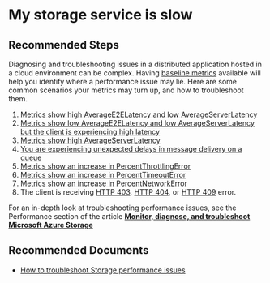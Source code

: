 <properties
    pageTitle="My storage service is slow"
    description="My storage service is slow"
    service="microsoft.classicstorage"
    resource="storageaccounts"
    authors="kasparks,passaree"
    authoralias="kasparks,passap"
    displayOrder="5"
    selfHelpType="resource"
    supportTopicIds=""
    resourceTags=""
    productPesIds="15629"
    cloudEnvironments="MoonCake"
/>

# My storage service is slow

## **Recommended Steps**

Diagnosing and troubleshooting issues in a distributed application hosted in a cloud environment can be complex. Having [baseline metrics](https://docs.azure.cn/zh-cn/monitoring-and-diagnostics/) available will help you identify where a performance issue may lie. Here are some common scenarios your metrics may turn up, and how to troubleshoot them. 

1. [Metrics show high AverageE2ELatency and low AverageServerLatency](https://docs.azure.cn/storage/common/storage-monitoring-diagnosing-troubleshooting#metrics-show-high-AverageE2ELatency-and-low-AverageServerLatency)
2. [Metrics show low AverageE2ELatency and low AverageServerLatency but the client is experiencing high latency](https://docs.azure.cn/storage/common/storage-monitoring-diagnosing-troubleshooting#metrics-show-low-AverageE2ELatency-and-low-AverageServerLatency)
3. [Metrics show high AverageServerLatency](https://docs.azure.cn/storage/common/storage-monitoring-diagnosing-troubleshooting#metrics-show-high-AverageServerLatency)
4. [You are experiencing unexpected delays in message delivery on a queue](https://docs.azure.cn/storage/common/storage-monitoring-diagnosing-troubleshooting#you-are-experiencing-unexpected-delays-in-message-delivery)
5. [Metrics show an increase in PercentThrottlingError](https://docs.azure.cn/storage/common/storage-monitoring-diagnosing-troubleshooting#metrics-show-an-increase-in-PercentThrottlingError)
6. [Metrics show an increase in PercentTimeoutError](https://docs.azure.cn/storage/common/storage-monitoring-diagnosing-troubleshooting#metrics-show-an-increase-in-PercentTimeoutError)
7. [Metrics show an increase in PercentNetworkError](https://docs.azure.cn/storage/common/storage-monitoring-diagnosing-troubleshooting#metrics-show-an-increase-in-PercentNetworkError)
8. The client is receiving [HTTP 403](https://docs.azure.cn/storage/common/storage-monitoring-diagnosing-troubleshooting#the-client-is-receiving-403-messages), [HTTP 404](https://docs.azure.cn/storage/common/storage-monitoring-diagnosing-troubleshooting#the-client-is-receiving-404-messages), or [HTTP 409](https://docs.azure.cn/storage/common/storage-monitoring-diagnosing-troubleshooting#the-client-is-receiving-409-messages) error.

For an in-depth look at troubleshooting performance issues, see the Performance section of the article [**Monitor, diagnose, and troubleshoot Microsoft Azure Storage**](https://docs.azure.cn/storage/common/storage-monitoring-diagnosing-troubleshooting)

## **Recommended Documents**

* [How to troubleshoot Storage performance issues](https://docs.azure.cn/storage/common/storage-monitoring-diagnosing-troubleshooting)
